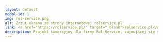 ```yaml
---
layout: default
modal-id: 1
img: rol-service.png
alt: Zrzut ekranu ze strony internetowej rolservice.pl
link: <a href="https://rolservice.pl/" target="_blank">rolservice.pl</a>
description: Projekt komercyjny dla firmy Rol-Service, zajmującej się sprzedażą pasz, zbóż i innych dodaktów żywieniowych dla hodowców. Jest to strona wizytówkowa oparta o motyw Hestia na WordPressie. Korzysta z wtyczki Yoast SEO w celu optymalizacji strony pod kątem wyszukiwarek. 
---
```

